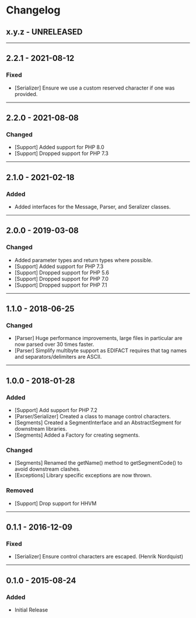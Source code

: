 Changelog
=========

## x.y.z - UNRELEASED

--------

## 2.2.1 - 2021-08-12

### Fixed

* [Serializer] Ensure we use a custom reserved character if one was provided.

--------

## 2.2.0 - 2021-08-08

### Changed

* [Support] Added support for PHP 8.0
* [Support] Dropped support for PHP 7.3

--------

## 2.1.0 - 2021-02-18

### Added

* Added interfaces for the Message, Parser, and Seralizer classes.

--------

## 2.0.0 - 2019-03-08

### Changed

* Added parameter types and return types where possible.
* [Support] Added support for PHP 7.3
* [Support] Dropped support for PHP 5.6
* [Support] Dropped support for PHP 7.0
* [Support] Dropped support for PHP 7.1

--------

## 1.1.0 - 2018-06-25

### Changed

* [Parser] Huge performance improvements, large files in particular are now parsed over 30 times faster.
* [Parser] Simplify multibyte support as EDIFACT requires that tag names and separators/delimiters are ASCII.

--------

## 1.0.0 - 2018-01-28

### Added

* [Support] Add support for PHP 7.2
* [Parser/Serializer] Created a class to manage control characters.
* [Segments] Created a SegmentInterface and an AbstractSegment for downstream libraries.
* [Segments] Added a Factory for creating segments.

### Changed

* [Segments] Renamed the getName() method to getSegmentCode() to avoid downstream clashes.
* [Exceptions] Library specific exceptions are now thrown.

### Removed

* [Support] Drop support for HHVM

--------

## 0.1.1 - 2016-12-09

### Fixed

* [Serializer] Ensure control characters are escaped. (Henrik Nordquist)

--------

## 0.1.0 - 2015-08-24

### Added

* Initial Release

